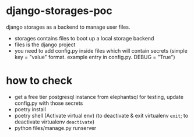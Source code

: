 # django-storages-poc
django storages as a backend to manage user files.

- storages contains files to boot up a local storage backend
- files is the django project
- you need to add config.py inside files which will contain secrets (simple key = "value" format. example entry in config.py. DEBUG = "True")

# how to check
- get a free tier postgresql instance from elephantsql for testing, update config.py with those secrets
- poetry install
- poetry shell (Activate virtual env) (to deactivate & exit virtualenv `exit`; to deactivate virtualenv `deactivate`)
- python files/manage.py runserver

